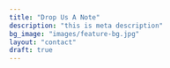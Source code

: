 ```yaml
---
title: "Drop Us A Note"
description: "this is meta description"
bg_image: "images/feature-bg.jpg"
layout: "contact"
draft: true
---
```


